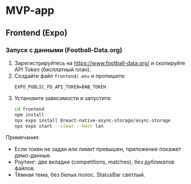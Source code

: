 # MVP-app

## Frontend (Expo)

### Запуск с данными (Football-Data.org)
1. Зарегистрируйтесь на https://www.football-data.org/ и скопируйте API Token (бесплатный план).
2. Создайте файл `frontend/.env` и пропишите:
   ```
   EXPO_PUBLIC_FD_API_TOKEN=ВАШ_ТОКЕН
   ```
3. Установите зависимости и запустите:
   ```bash
   cd frontend
   npm install
   npx expo install @react-native-async-storage/async-storage
   npx expo start --clear --host lan
   ```

Примечания:
- Если токен не задан или лимит превышен, приложение покажет демо-данные.
- Роутинг: две вкладки (competitions, matches), без дубликатов файлов.
- Тёмная тема, без белых полос. StatusBar светлый.